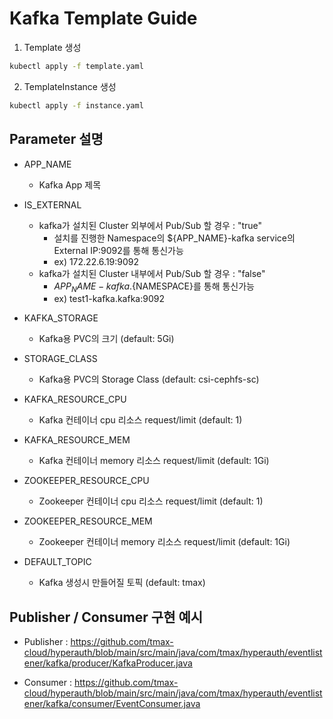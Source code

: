# Kafka Template Guide

1. Template 생성
```bash
kubectl apply -f template.yaml
```

2. TemplateInstance 생성
```bash
kubectl apply -f instance.yaml
```

## Parameter 설명
- APP_NAME  
  - Kafka App 제목

- IS_EXTERNAL
  - kafka가 설치된 Cluster 외부에서 Pub/Sub 할 경우 : "true"  
    - 설치를 진행한 Namespace의 ${APP_NAME}-kafka service의 External IP:9092를 통해 통신가능  
    - ex) 172.22.6.19:9092 
  - kafka가 설치된 Cluster 내부에서 Pub/Sub 할 경우 : "false" 
    - ${APP_NAME}-kafka.${NAMESPACE}를 통해 통신가능 
    - ex) test1-kafka.kafka:9092

- KAFKA_STORAGE
  - Kafka용 PVC의 크기 (default: 5Gi)

- STORAGE_CLASS  
  - Kafka용 PVC의 Storage Class (default: csi-cephfs-sc)

- KAFKA_RESOURCE_CPU  
  - Kafka 컨테이너 cpu 리소스 request/limit (default: 1)

- KAFKA_RESOURCE_MEM  
  - Kafka 컨테이너 memory 리소스 request/limit (default: 1Gi)

- ZOOKEEPER_RESOURCE_CPU  
  - Zookeeper 컨테이너 cpu 리소스 request/limit (default: 1)

- ZOOKEEPER_RESOURCE_MEM  
  - Zookeeper 컨테이너 memory 리소스 request/limit (default: 1Gi)

- DEFAULT_TOPIC
  - Kafka 생성시 만들어질 토픽 (default: tmax)

## Publisher / Consumer 구현 예시

- Publisher : https://github.com/tmax-cloud/hyperauth/blob/main/src/main/java/com/tmax/hyperauth/eventlistener/kafka/producer/KafkaProducer.java

- Consumer : https://github.com/tmax-cloud/hyperauth/blob/main/src/main/java/com/tmax/hyperauth/eventlistener/kafka/consumer/EventConsumer.java

